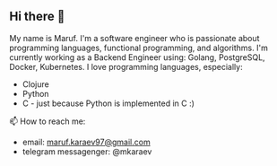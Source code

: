 ## Hi there 👋
My name is Maruf.
I'm a software engineer who is passionate about programming languages, functional programming, and algorithms.
I'm currently working as a Backend Engineer using: Golang, PostgreSQL, Docker, Kubernetes.
I love programming languages, especially:
* Clojure
* Python
* C - just because Python is implemented in C :)

📫 How to reach me:
- email: maruf.karaev97@gmail.com
- telegram messagenger: @mkaraev

<!--
**mkaraev/mkaraev** is a ✨ _special_ ✨ repository because its `README.md` (this file) appears on your GitHub profile.

Here are some ideas to get you started:

- 🔭 I’m currently working on ...
- 🌱 I’m currently learning ...
- 👯 I’m looking to collaborate on ...
- 🤔 I’m looking for help with ...
- 💬 Ask me about ...
- 📫 How to reach me: ...
- 😄 Pronouns: ...
- ⚡ Fun fact: ...
-->
